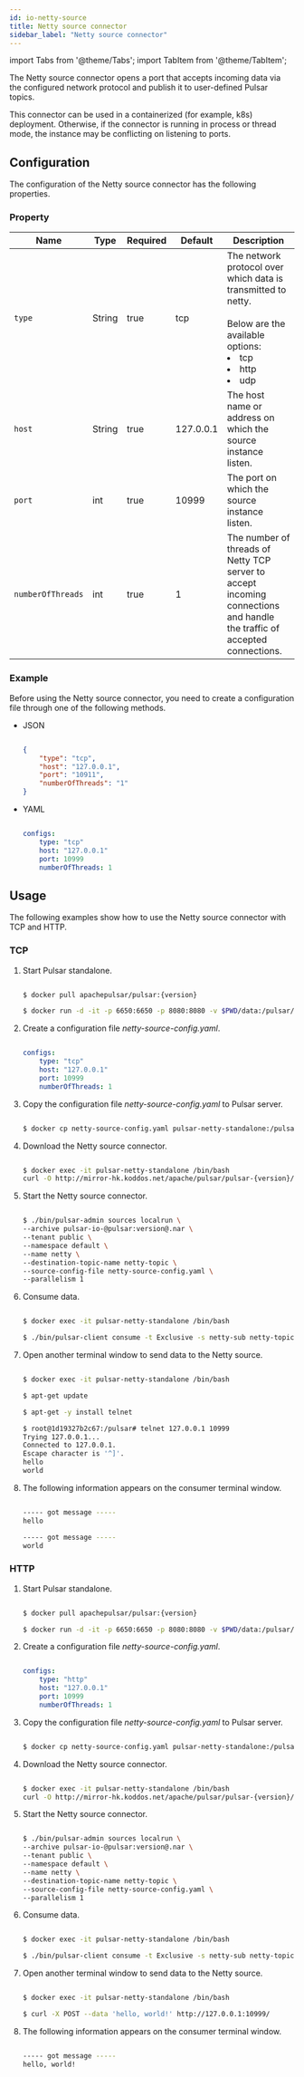 ```yaml
---
id: io-netty-source
title: Netty source connector
sidebar_label: "Netty source connector"
---
```


import Tabs from '@theme/Tabs';
import TabItem from '@theme/TabItem';


The Netty source connector opens a port that accepts incoming data via the configured network protocol 
and publish it to user-defined Pulsar topics.

This connector can be used in a containerized (for example, k8s) deployment. Otherwise, if the connector is running in process or thread mode, the instance may be conflicting on listening to ports.

## Configuration

The configuration of the Netty source connector has the following properties.

### Property

| Name | Type|Required | Default | Description 
|------|----------|----------|---------|-------------|
| `type` |String| true |tcp | The network protocol over which data is transmitted to netty. <br /><br />Below are the available options:<br /><li>tcp</li><li>http</li><li>udp </li>|
| `host` | String|true | 127.0.0.1 | The host name or address on which the source instance listen. |
| `port` | int|true | 10999 | The port on which the source instance listen. |
| `numberOfThreads` |int| true |1 | The number of threads of Netty TCP server to accept incoming connections and handle the traffic of accepted connections. |


### Example

Before using the Netty source connector, you need to create a configuration file through one of the following methods.

* JSON 

    ```json

    {
        "type": "tcp",
        "host": "127.0.0.1",
        "port": "10911",
        "numberOfThreads": "1"
    }

    ```

* YAML

    ```yaml

    configs:
        type: "tcp"
        host: "127.0.0.1"
        port: 10999
        numberOfThreads: 1

    ```

## Usage 

The following examples show how to use the Netty source connector with TCP and HTTP.

### TCP 

1. Start Pulsar standalone.

    ```bash

    $ docker pull apachepulsar/pulsar:{version}

    $ docker run -d -it -p 6650:6650 -p 8080:8080 -v $PWD/data:/pulsar/data --name pulsar-netty-standalone apachepulsar/pulsar:{version} bin/pulsar standalone

    ```

2. Create a configuration file _netty-source-config.yaml_.

    ```yaml

    configs:
        type: "tcp"
        host: "127.0.0.1"
        port: 10999
        numberOfThreads: 1

    ```

3. Copy the configuration file _netty-source-config.yaml_ to Pulsar server.

    ```bash

    $ docker cp netty-source-config.yaml pulsar-netty-standalone:/pulsar/conf/

    ```

4. Download the Netty source connector.

    ```bash

    $ docker exec -it pulsar-netty-standalone /bin/bash
    curl -O http://mirror-hk.koddos.net/apache/pulsar/pulsar-{version}/connectors/pulsar-io-netty-{version}.nar

    ```
    
5. Start the Netty source connector.

   ```bash

   $ ./bin/pulsar-admin sources localrun \
   --archive pulsar-io-@pulsar:version@.nar \
   --tenant public \
   --namespace default \
   --name netty \
   --destination-topic-name netty-topic \
   --source-config-file netty-source-config.yaml \
   --parallelism 1

   ```

6. Consume data.

    ```bash

    $ docker exec -it pulsar-netty-standalone /bin/bash
    
    $ ./bin/pulsar-client consume -t Exclusive -s netty-sub netty-topic -n 0

    ```

7. Open another terminal window to send data to the Netty source.

    ```bash

    $ docker exec -it pulsar-netty-standalone /bin/bash
    
    $ apt-get update
    
    $ apt-get -y install telnet

    $ root@1d19327b2c67:/pulsar# telnet 127.0.0.1 10999
    Trying 127.0.0.1...
    Connected to 127.0.0.1.
    Escape character is '^]'.
    hello
    world

    ```

8. The following information appears on the consumer terminal window.

    ```bash

    ----- got message -----
    hello

    ----- got message -----
    world

    ```

### HTTP 

1. Start Pulsar standalone.

    ```bash

    $ docker pull apachepulsar/pulsar:{version}

    $ docker run -d -it -p 6650:6650 -p 8080:8080 -v $PWD/data:/pulsar/data --name pulsar-netty-standalone apachepulsar/pulsar:{version} bin/pulsar standalone

    ```

2. Create a configuration file _netty-source-config.yaml_.

    ```yaml

    configs:
        type: "http"
        host: "127.0.0.1"
        port: 10999
        numberOfThreads: 1

    ```

3. Copy the configuration file _netty-source-config.yaml_ to Pulsar server.

    ```bash

    $ docker cp netty-source-config.yaml pulsar-netty-standalone:/pulsar/conf/

    ```

4. Download the Netty source connector.

    ```bash

    $ docker exec -it pulsar-netty-standalone /bin/bash
    curl -O http://mirror-hk.koddos.net/apache/pulsar/pulsar-{version}/connectors/pulsar-io-netty-{version}.nar

    ```
    
5. Start the Netty source connector.

   ```bash

   $ ./bin/pulsar-admin sources localrun \
   --archive pulsar-io-@pulsar:version@.nar \
   --tenant public \
   --namespace default \
   --name netty \
   --destination-topic-name netty-topic \
   --source-config-file netty-source-config.yaml \
   --parallelism 1

   ```

6. Consume data.

    ```bash

    $ docker exec -it pulsar-netty-standalone /bin/bash
    
    $ ./bin/pulsar-client consume -t Exclusive -s netty-sub netty-topic -n 0

    ```

7. Open another terminal window to send data to the Netty source.

    ```bash

    $ docker exec -it pulsar-netty-standalone /bin/bash
    
    $ curl -X POST --data 'hello, world!' http://127.0.0.1:10999/

    ```

8. The following information appears on the consumer terminal window.

    ```bash

    ----- got message -----
    hello, world!

    ```
